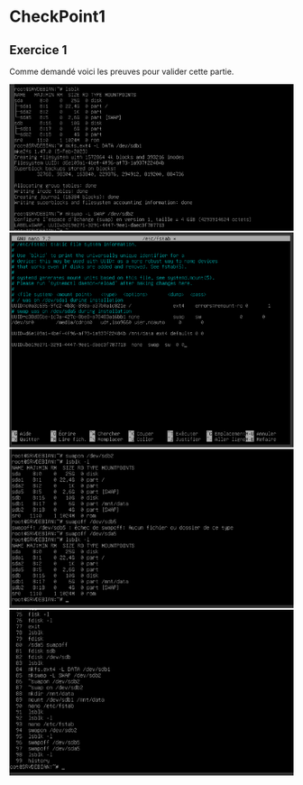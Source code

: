 # CheckPoint1

## Exercice 1 

Comme demandé voici les preuves pour valider cette partie.

![première image](formatage_partitions.png)
![deuxieme image](modification_fstab.png)
![troisieme image](swap_on_off.png)
![quatrieme image](history.png)
